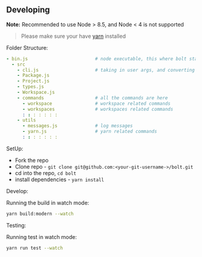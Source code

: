 ## Developing

**Note:** Recommended to use Node > 8.5, and Node < 4 is not supported

> Please make sure your have [yarn](https://yarnpkg.com/en/docs/install) installed

Folder Structure:

```yml
- bin.js                         # node executable, this where bolt starts
  - src
    - cli.js                     # taking in user args, and converting them to command map, - also calls the command as per argv
    - Package.js
    - Project.js
    - types.js
    - Workspace.js
    - commands                   # all the commands are here
      - workspace                # workspace related commands
      - workspaces               # workspaces related commands
      : : : : : : :
    - utils
      - messages.js              # log messages
      - yarn.js                  # yarn related commands
      : : : : : : :
```

SetUp:

- Fork the repo
- Clone repo - `git clone git@github.com:<your-git-username->/bolt.git`
- cd into the repo, `cd bolt`
- install dependencies - `yarn install`

Develop:

Running the build in watch mode:

```sh
yarn build:modern --watch
```

Testing:

Running test in watch mode:

```sh
yarn run test --watch
```
